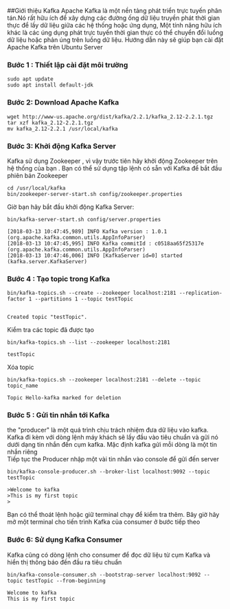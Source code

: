 ##Giới thiệu Kafka
Apache Kafka là một nền tảng phát triển trực tuyến phân tán.Nó rất hữu ích để xây dựng các đường ống dữ liệu truyền phát thời gian thực để lấy dữ liệu giữa các hệ thống hoặc ứng dụng, Một tính năng hữu ích khác là các úng dụng phát trực tuyến thời gian thực có thể chuyển đổi luồng dữ liệu hoặc phản úng trên luồng dữ liệu. Hướng dẫn này sẽ giúp bạn cài đặt Apache Kafka trên Ubuntu Server

### Bước 1 : Thiết lập cài đặt môi trường

```
sudo apt update
sudo apt install default-jdk
```

### Bước 2: Download Apache Kafka

```
wget http://www-us.apache.org/dist/kafka/2.2.1/kafka_2.12-2.2.1.tgz
tar xzf kafka_2.12-2.2.1.tgz
mv kafka_2.12-2.2.1 /usr/local/kafka
```
### Bước 3: Khởi động Kafka Server
Kafka sử dụng Zookeeper , vì vậy trước tiên hãy khởi động Zookeeper trên hệ thống của bạn . Bạn có thể sử dụng tập lệnh có sẵn với Kafka để bắt đầu phiên bản Zookeeper

```
cd /usr/local/kafka
bin/zookeeper-server-start.sh config/zookeeper.properties

```
Giờ bạn hãy bắt đầu khởi động Kafka Server:
```
bin/kafka-server-start.sh config/server.properties

[2018-03-13 10:47:45,989] INFO Kafka version : 1.0.1 (org.apache.kafka.common.utils.AppInfoParser)
[2018-03-13 10:47:45,995] INFO Kafka commitId : c0518aa65f25317e (org.apache.kafka.common.utils.AppInfoParser)
[2018-03-13 10:47:46,006] INFO [KafkaServer id=0] started (kafka.server.KafkaServer)
```
### Bước 4 : Tạo topic trong Kafka

```
bin/kafka-topics.sh --create --zookeeper localhost:2181 --replication-factor 1 --partitions 1 --topic testTopic


Created topic "testTopic".
```
Kiểm tra các topic đã được tạo 

```
bin/kafka-topics.sh --list --zookeeper localhost:2181

testTopic
```
Xóa topic 
```
bin/kafka-topics.sh --zookeeper localhost:2181 --delete --topic topic_name

Topic Hello-kafka marked for deletion
```

### Bước 5  : Gửi tin nhắn tới Kafka
the "producer" là một quá trình chịu trách nhiệm đưa dữ liệu vào kafka. Kafka đi kèm với dòng lệnh máy khách sẽ lấy đầu vào tiêu chuẩn và gửi nó dưới dạng tin nhắn đến cụm kafka. Mặc định kafka gửi mỗi dòng là một tin nhắn riêng  
Tiếp tục the Producer nhập một vài tin nhắn vào console để gửi đến server
```
bin/kafka-console-producer.sh --broker-list localhost:9092 --topic testTopic

>Welcome to kafka
>This is my first topic
>
```
Bạn có thể thoát lệnh hoặc giữ terminal chạy để kiểm tra thêm.
Bây giờ hãy mở một terminal cho tiến trình Kafka của consumer ở bước tiếp theo

### Bước 6: Sử dụng Kafka Consumer
Kafka cũng có dòng lệnh cho consumer để đọc dữ liệu từ cụm Kafka và hiển thị thông báo đến đầu ra tiêu chuẩn  

```
bin/kafka-console-consumer.sh --bootstrap-server localhost:9092 --topic testTopic --from-beginning

Welcome to kafka
This is my first topic
```